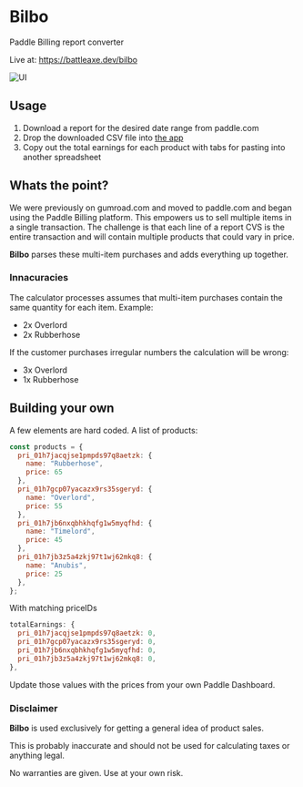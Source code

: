 # Bilbo

Paddle Billing report converter

Live at: https://battleaxe.dev/bilbo

![UI](https://github.com/battleaxedotco/bilbo/assets/8580225/b7137d9c-ace1-419c-980a-e5cd367ae2e2)

## Usage

1. Download a report for the desired date range from paddle.com
2. Drop the downloaded CSV file into [the app](https://battleaxe.dev/bilbo/)
3. Copy out the total earnings for each product with tabs for pasting into another spreadsheet

## Whats the point?

We were previously on gumroad.com and moved to paddle.com and began using the Paddle Billing platform. This empowers us to sell multiple items in a single transaction. The challenge is that each line of a report CVS is the entire transaction and will contain multiple products that could vary in price. 

**Bilbo** parses these multi-item purchases and adds everything up together. 

### Innacuracies

The calculator processes assumes that multi-item purchases contain the same quantity for each item. Example:

- 2x Overlord
- 2x Rubberhose

If the customer purchases irregular numbers the calculation will be wrong:

- 3x Overlord
- 1x Rubberhose



## Building your own

A few elements are hard coded. A list of products:

```js
const products = {
  pri_01h7jacqjse1pmpds97q8aetzk: {
    name: "Rubberhose",
    price: 65
  },
  pri_01h7gcp07yacazx9rs35sgeryd: {
    name: "Overlord",
    price: 55
  },
  pri_01h7jb6nxqbhkhqfg1w5myqfhd: {
    name: "Timelord",
    price: 45
  },
  pri_01h7jb3z5a4zkj97t1wj62mkq8: {
    name: "Anubis",
    price: 25
  },
};
```

With matching priceIDs 
```js
totalEarnings: {
  pri_01h7jacqjse1pmpds97q8aetzk: 0,
  pri_01h7gcp07yacazx9rs35sgeryd: 0,
  pri_01h7jb6nxqbhkhqfg1w5myqfhd: 0,
  pri_01h7jb3z5a4zkj97t1wj62mkq8: 0,
},
```

Update those values with the prices from your own Paddle Dashboard.

### Disclaimer

**Bilbo** is used exclusively for getting a general idea of product sales.

This is probably inaccurate and should not be used for calculating taxes or anything legal. 

No warranties are given. Use at your own risk. 
